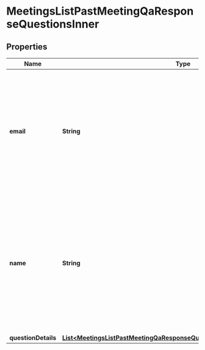 

# MeetingsListPastMeetingQaResponseQuestionsInner


## Properties

| Name | Type | Description | Notes |
|------------ | ------------- | ------------- | -------------|
|**email** | **String** | The user&#39;s email address. If the user is **not** part of the host&#39;s account, this returns an empty string value, with some exceptions. See [Email address display rules](https://developers.zoom.us/docs/api/rest/using-zoom-apis/#email-address-display-rules) for details. |  [optional] |
|**name** | **String** | The user&#39;s name. If &#x60;anonymous&#x60; option is enabled for the Q&amp;amp;A, the participant&#39;s information is be kept anonymous and the value of &#x60;name&#x60; field is &#x60;Anonymous Attendee&#x60;. |  [optional] |
|**questionDetails** | [**List&lt;MeetingsListPastMeetingQaResponseQuestionsInnerQuestionDetailsInner&gt;**](MeetingsListPastMeetingQaResponseQuestionsInnerQuestionDetailsInner.md) |  |  [optional] |



